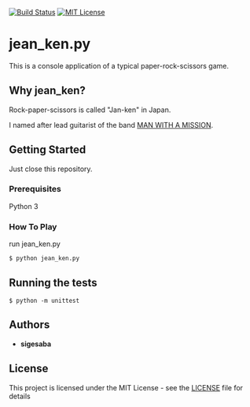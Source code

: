 [![Build Status](https://travis-ci.org/sigesaba/jean_ken.svg?branch=master)](https://travis-ci.org/sigesaba/jean_ken)
[![MIT License](http://img.shields.io/badge/license-MIT-blue.svg?style=flat)](LICENSE)

# jean_ken.py

This is a console application of a typical paper-rock-scissors game.

## Why jean_ken?
Rock-paper-scissors is called "Jan-ken" in Japan.

I named after lead guitarist of the band [MAN WITH A MISSION](https://en.wikipedia.org/wiki/Man_with_a_Mission).

## Getting Started

Just close this repository.

### Prerequisites

Python 3

### How To Play

run jean_ken.py
```
$ python jean_ken.py
```

## Running the tests

```
$ python -m unittest
```

## Authors

* **sigesaba**

## License

This project is licensed under the MIT License - see the [LICENSE](LICENSE) file for details
